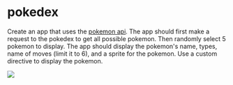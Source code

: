 # pokedex

Create an app that uses the [pokemon api](http://pokeapi.co/docs/).  The app should first make a request to the pokedex to get all possible pokemon.  Then randomly select 5 pokemon to display.  The app should display the pokemon's name, types, name of moves (limit it to 6), and a sprite for the pokemon. Use a custom directive to display the pokemon.

![](http://s8.postimg.org/eo2kbbnb9/pokemon.png)
